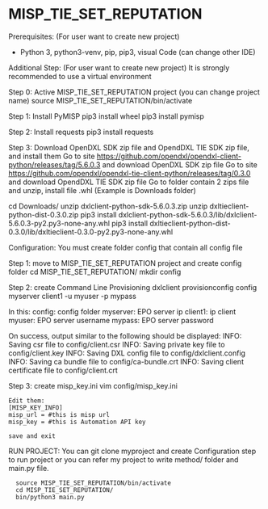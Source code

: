 # MISP_TIE_SET_REPUTATION

Prerequisites: (For user want to create new project)
- Python 3, python3-venv, pip, pip3, visual Code (can change other IDE)

Additional Step: (For user want to create new project)
It is strongly recommended to use a virtual environment

Step 0: Active MISP_TIE_SET_REPUTATION project (you can change project name)
  source MISP_TIE_SET_REPUTATION/bin/activate

Step 1: Install PyMISP
  pip3 install wheel
  pip3 install pymisp
  
Step 2: Install requests
  pip3 install requests
  
Step 3: Download OpenDXL SDK zip file and OpendDXL TIE SDK zip file, and install them
  Go to site https://github.com/opendxl/opendxl-client-python/releases/tag/5.6.0.3 and download OpenDXL SDK zip file
  Go to site https://github.com/opendxl/opendxl-tie-client-python/releases/tag/0.3.0 and download OpendDXL TIE SDK zip file
  Go to folder contain 2 zips file and unzip, install file .whl (Example is Downloads folder)
  
  cd Downloads/
  unzip dxlclient-python-sdk-5.6.0.3.zip
  unzip dxltieclient-python-dist-0.3.0.zip
  pip3 install dxlclient-python-sdk-5.6.0.3/lib/dxlclient-5.6.0.3-py2.py3-none-any.whl
  pip3 install dxltieclient-python-dist-0.3.0/lib/dxltieclient-0.3.0-py2.py3-none-any.whl
  
Configuration:
  You must create folder config that contain all config file
  
Step 1: move to MISP_TIE_SET_REPUTATION project and create config folder
  cd MISP_TIE_SET_REPUTATION/
  mkdir config
  
Step 2: create Command Line Provisioning
  dxlclient provisionconfig config myserver client1 -u myuser -p mypass
  
  In this:
    config: config folder
    myserver: EPO server ip
    client1: ip client
    myuser: EPO server username
    mypass: EPO server password
    
  On success, output similar to the following should be displayed:
    INFO: Saving csr file to config/client.csr
    INFO: Saving private key file to config/client.key
    INFO: Saving DXL config file to config/dxlclient.config
    INFO: Saving ca bundle file to config/ca-bundle.crt
    INFO: Saving client certificate file to config/client.crt
    
  Step 3: create misp_key.ini
    vim config/misp_key.ini
    
    Edit them:
    [MISP_KEY_INFO]
    misp_url = #this is misp url
    misp_key = #this is Automation API key
    
    save and exit
    
  
RUN PROJECT:
    You can git clone myproject and create Configuration step to run project or you can refer my project to write method/ folder and main.py file. 
      
      source MISP_TIE_SET_REPUTATION/bin/activate
      cd MISP_TIE_SET_REPUTATION/
      bin/python3 main.py



  
  
  
  
  
  

  




